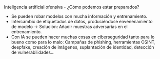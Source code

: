 Inteligencia artificial ofensiva - ¿Cómo podemos estar preparados?

- Se pueden robar modelos con mucha información y entrenamiento.
- Intercambio de etiquetados de datos, produciéndose envenenamiento de modelo -> Solución: Añadir muestras adversarias en el entrenamiento.
- Con IA se pueden hacer muchas cosas en ciberseguridad tanto para lo bueno como para lo malo: Campañas de phishing, herramientas OSINT, deepfake, creación de imágenes, suplantación de identidad, detección de vulnerabilidades... 
